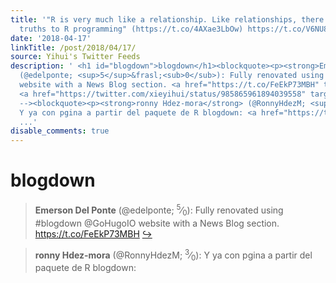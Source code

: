 ```yaml
---
title: '"R is very much like a relationship. Like relationships, there are two major
  truths to R programming" (https://t.co/4AXae3LbOw) https://t.co/V6NU8PGjx0'
date: '2018-04-17'
linkTitle: /post/2018/04/17/
source: Yihui's Twitter Feeds
description: ' <h1 id="blogdown">blogdown</h1><blockquote><p><strong>Emerson Del Ponte</strong>
  (@edelponte; <sup>5</sup>&frasl;<sub>0</sub>): Fully renovated using #blogdown @GoHugoIO
  website with a News Blog section. <a href="https://t.co/FeEkP73MBH" target="_blank">https://t.co/FeEkP73MBH</a>
  <a href="https://twitter.com/xieyihui/status/985865961894039558" target="_blank">&#8618;</a></p></blockquote><!--
  --><blockquote><p><strong>ronny Hdez-mora</strong> (@RonnyHdezM; <sup>3</sup>&frasl;<sub>0</sub>):
  Y ya con pgina a partir del paquete de R blogdown: <a href="https://t.co/5NXjLLA0Qm"
  ...'
disable_comments: true
---
```

 <h1 id="blogdown">blogdown</h1><blockquote><p><strong>Emerson Del Ponte</strong> (@edelponte; <sup>5</sup>&frasl;<sub>0</sub>): Fully renovated using #blogdown @GoHugoIO website with a News Blog section. <a href="https://t.co/FeEkP73MBH" target="_blank">https://t.co/FeEkP73MBH</a> <a href="https://twitter.com/xieyihui/status/985865961894039558" target="_blank">&#8618;</a></p></blockquote><!-- --><blockquote><p><strong>ronny Hdez-mora</strong> (@RonnyHdezM; <sup>3</sup>&frasl;<sub>0</sub>): Y ya con pgina a partir del paquete de R blogdown: <a href="https://t.co/5NXjLLA0Qm" ...